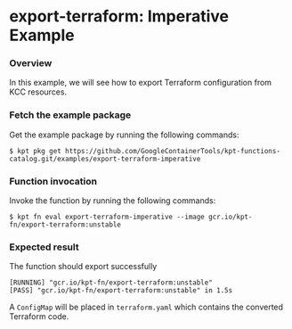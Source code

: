 # export-terraform: Imperative Example

### Overview

In this example, we will see how to export Terraform configuration from KCC resources.

### Fetch the example package

Get the example package by running the following commands:

```shell
$ kpt pkg get https://github.com/GoogleContainerTools/kpt-functions-catalog.git/examples/export-terraform-imperative
```

### Function invocation

Invoke the function by running the following commands:

```shell
$ kpt fn eval export-terraform-imperative --image gcr.io/kpt-fn/export-terraform:unstable
```

### Expected result
The function should export successfully
```shell
[RUNNING] "gcr.io/kpt-fn/export-terraform:unstable"
[PASS] "gcr.io/kpt-fn/export-terraform:unstable" in 1.5s
```

A `ConfigMap` will be placed in `terraform.yaml` which contains the converted Terraform code.
